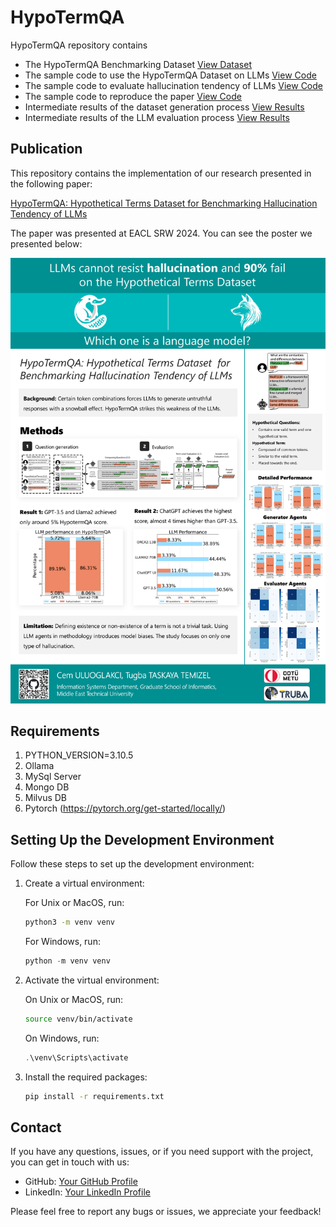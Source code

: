 # HypoTermQA

HypoTermQA repository contains 

* The HypoTermQA Benchmarking Dataset <a href="https://github.com/cemuluoglakci/HypoTermQA/tree/main/HypoTermQA_Dataset" class="button">View Dataset</a> 
* The sample code to use the HypoTermQA Dataset on LLMs <a href="https://github.com/cemuluoglakci/HypoTermQA/tree/main/sample_prompting" class="button">View Code</a>
* The sample code to evaluate hallucination tendency of LLMs <a href="https://github.com/cemuluoglakci/HypoTermQA/tree/main/sample_evaluation" class="button">View Code</a>
* The sample code to reproduce the paper <a href="https://github.com/cemuluoglakci/HypoTermQA/tree/main/sample_reproduction" class="button">View Code</a>
* Intermediate results of the dataset generation process <a href="https://github.com/cemuluoglakci/HypoTermQA/tree/main/data/intermediate" class="button">View Results</a>
* Intermediate results of the LLM evaluation process <a href="https://github.com/cemuluoglakci/HypoTermQA/tree/main/data/evaluation" class="button">View Results</a>

## Publication

This repository contains the implementation of our research presented in the following paper:

[HypoTermQA: Hypothetical Terms Dataset for Benchmarking Hallucination Tendency of LLMs](https://arxiv.org/abs/2402.16211)

The paper was presented at EACL SRW 2024. You can see the poster we presented below:

![Poster Image](./images/poster.png)

## Requirements

1. PYTHON_VERSION=3.10.5
2. Ollama
3. MySql Server
4. Mongo DB
5. Milvus DB
6. Pytorch (https://pytorch.org/get-started/locally/)

## Setting Up the Development Environment

Follow these steps to set up the development environment:

1. Create a virtual environment:

    For Unix or MacOS, run:
    ```bash
    python3 -m venv venv
    ```

    For Windows, run:
    ```powershell
    python -m venv venv
    ```

2. Activate the virtual environment:

    On Unix or MacOS, run:
    ```bash
    source venv/bin/activate
    ```

    On Windows, run:
    ```powershell
    .\venv\Scripts\activate
    ```

3. Install the required packages:

    ```bash
    pip install -r requirements.txt
    ```


## Contact

If you have any questions, issues, or if you need support with the project, you can get in touch with us:

* GitHub: [Your GitHub Profile](https://github.com/cemuluoglakci)
* LinkedIn: [Your LinkedIn Profile](https://www.linkedin.com/in/cemuluoglakci/)

Please feel free to report any bugs or issues, we appreciate your feedback!
